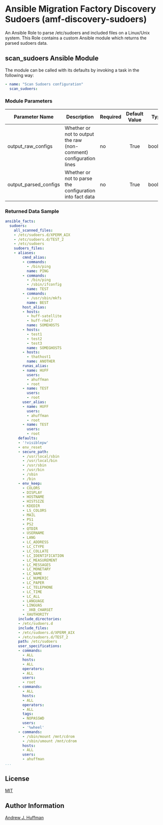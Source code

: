 # Ansible Migration Factory Discovery Sudoers (amf-discovery-sudoers)

An Ansible Role to parse /etc/sudoers and included files on a Linux/Unix system.  This Role contains a custom Ansible module which returns the parsed sudoers data.

## scan_sudoers Ansible Module
The module can be called with its defaults by invoking a task in the following way:
```yaml
- name: "Scan Sudoers configuration"
  scan_sudoers:
```

### Module Parameters
| Parameter Name | Description | Required | Default Value | Type |
| --- | --- | --- | :---: | :---: |
| output_raw_configs | Whether or not to output the raw (non-comment) configuration lines | no | True | boolean |
| output_parsed_configs | Whether or not to parse the configuration into fact data | no | True | boolean |

### Returned Data Sample
```yaml
ansible_facts:
  sudoers:
    all_scanned_files:
    - /etc/sudoers.d/XPERM_AIX
    - /etc/sudoers.d/TEST_2
    - /etc/sudoers
    sudoers_files:
    - aliases:
        cmnd_alias:
        - commands:
          - /bin/ping
          name: PING
        - commands:
          - /bin/ping
          - /sbin/ifconfig
          name: TEST
        - commands:
          - /usr/sbin/mkfs
          name: BEST
        host_alias:
        - hosts:
          - huff-satellite
          - huff-rhel7
          name: SOMEHOSTS
        - hosts:
          - test1
          - test2
          - test3
          name: SOMEGHOSTS
        - hosts:
          - thathost1
          name: ANOTHER
        runas_alias:
        - name: HUFF
          users:
          - ahuffman
          - root
        - name: TEST
          users:
          - root
        user_alias:
        - name: HUFF
          users:
          - ahuffman
          - root
        - name: TEST
          users:
          - root
      defaults:
      - '!visiblepw'
      - env_reset
      - secure_path:
        - /usr/local/sbin
        - /usr/local/bin
        - /usr/sbin
        - /usr/bin
        - /sbin
        - /bin
      - env_keep:
        - COLORS
        - DISPLAY
        - HOSTNAME
        - HISTSIZE
        - KDEDIR
        - LS_COLORS
        - MAIL
        - PS1
        - PS2
        - QTDIR
        - USERNAME
        - LANG
        - LC_ADDRESS
        - LC_CTYPE
        - LC_COLLATE
        - LC_IDENTIFICATION
        - LC_MEASUREMENT
        - LC_MESSAGES
        - LC_MONETARY
        - LC_NAME
        - LC_NUMERIC
        - LC_PAPER
        - LC_TELEPHONE
        - LC_TIME
        - LC_ALL
        - LANGUAGE
        - LINGUAS
        - _XKB_CHARSET
        - XAUTHORITY
      include_directories:
      - /etc/sudoers.d
      include_files:
      - /etc/sudoers.d/XPERM_AIX
      - /etc/sudoers.d/TEST_2
      path: /etc/sudoers
      user_specifications:
      - commands:
        - ALL
        hosts:
        - ALL
        operators:
        - ALL
        users:
        - root
      - commands:
        - ALL
        hosts:
        - ALL
        operators:
        - ALL
        tags:
        - NOPASSWD
        users:
        - '%wheel'
      - commands:
        - /sbin/mount /mnt/cdrom
        - /sbin/umount /mnt/cdrom
        hosts:
        - ALL
        users:
        - ahuffman
...
```

## License
[MIT](LICENSE)

## Author Information
[Andrew J. Huffman](mailto:ahuffman@redhat.com)
